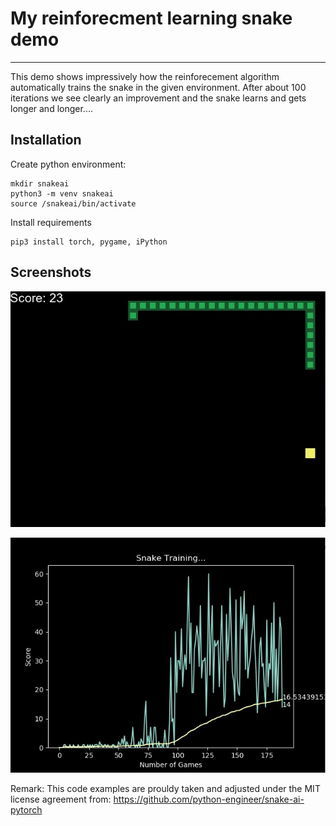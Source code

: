 # My reinforecment learning snake demo 
-----------------------------------------------------------------------------------------------------

This demo shows impressively how the reinforecement algorithm automatically trains the snake in the given environment. After about 100 iterations we see clearly an improvement and the snake learns and gets longer and longer....


## Installation

Create python environment:

```
mkdir snakeai 
python3 -m venv snakeai
source /snakeai/bin/activate
```

Install requirements 

```
pip3 install torch, pygame, iPython

```





## Screenshots


![snake](https://github.com/mahabo/my-rl-snake-game/blob/main/res/snake.jpg)

![screen](https://github.com/mahabo/my-rl-snake-game/blob/main/res/stats.jpg)



Remark: This code examples are prouldy taken and adjusted under the MIT license agreement from: https://github.com/python-engineer/snake-ai-pytorch 

